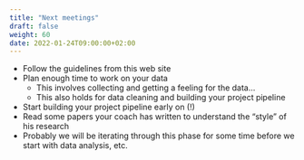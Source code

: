 ```yaml
---
title: "Next meetings"
draft: false
weight: 60
date: 2022-01-24T09:00:00+02:00
---
```


* Follow the guidelines from this web site
* Plan enough time to work on your data
    * This involves collecting and getting a feeling for the data...
    * This also holds for data cleaning and building your project pipeline
* Start building your project pipeline early on (!)
* Read some papers your coach has written to understand the “style” of his research
* Probably we will be iterating through this phase for some time before we start with data analysis, etc.
